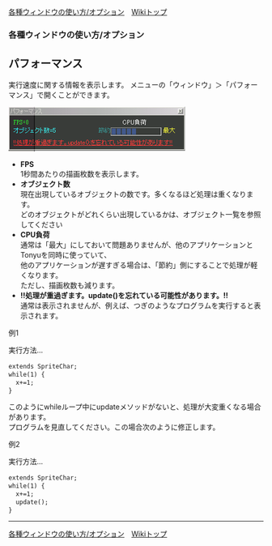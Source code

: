 
[各種ウィンドウの使い方/オプション](./wnd-use-opt)&emsp;[Wikiトップ](./)

### 各種ウィンドウの使い方/オプション
## パフォーマンス

実行速度に関する情報を表示します。 メニューの「ウィンドウ」＞「パフォーマンス」で開くことができます。


![perform.png](./img/perform.png)


- **FPS**  
1秒間あたりの描画枚数を表示します。
- **オブジェクト数**  
現在出現しているオブジェクトの数です。多くなるほど処理は重くなります。  
どのオブジェクトがどれくらい出現しているかは、オブジェクト一覧を参照してください
- **CPU負荷**  
通常は「最大」にしておいて問題ありませんが、他のアプリケーションとTonyuを同時に使っていて、  
他のアプリケーションが遅すぎる場合は、「節約」側にすることで処理が軽くなります。  
ただし、描画枚数も減ります。
- **!!処理が重過ぎます。update()を忘れている可能性があります。!!**   
通常は表示されませんが、例えば、つぎのようなプログラムを実行すると表示されます。  

例1

実行方法...
```
extends SpriteChar;
while(1) {
  x+=1;
}
```
このようにwhileループ中にupdateメソッドがないと、処理が大変重くなる場合があります。  
プログラムを見直してください。この場合次のように修正します。

例2

実行方法...
```
extends SpriteChar;
while(1) {
  x+=1;
  update();
}
```


***

[各種ウィンドウの使い方/オプション](./wnd-use-opt)&emsp;[Wikiトップ](./)

